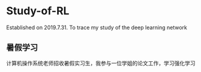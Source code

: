 # Study-of-RL
Established on 2019.7.31. To trace my study of the deep learning network

## 暑假学习
计算机操作系统老师招收暑假实习生，我参与一位学姐的论文工作，学习强化学习
